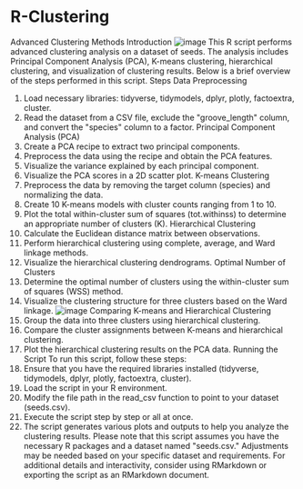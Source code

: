 # R-Clustering
Advanced Clustering Methods Introduction
![image](https://github.com/stevengash/R-Clustering/assets/99188129/59f8b907-f576-47e7-ba17-a617a28cf4c8)
This R script performs advanced clustering analysis on a dataset of seeds. The analysis includes Principal Component Analysis (PCA), K-means clustering, hierarchical clustering, and visualization of clustering results. Below is a brief overview of the steps performed in this script.
Steps
Data Preprocessing
1.	Load necessary libraries: tidyverse, tidymodels, dplyr, plotly, factoextra, cluster.
2.	Read the dataset from a CSV file, exclude the "groove_length" column, and convert the "species" column to a factor.
Principal Component Analysis (PCA)
1.	Create a PCA recipe to extract two principal components.
2.	Preprocess the data using the recipe and obtain the PCA features.
3.	Visualize the variance explained by each principal component.
4.	Visualize the PCA scores in a 2D scatter plot.
K-means Clustering
1.	Preprocess the data by removing the target column (species) and normalizing the data.
2.	Create 10 K-means models with cluster counts ranging from 1 to 10.
3.	Plot the total within-cluster sum of squares (tot.withinss) to determine an appropriate number of clusters (K).
Hierarchical Clustering
1.	Calculate the Euclidean distance matrix between observations.
2.	Perform hierarchical clustering using complete, average, and Ward linkage methods.
3.	Visualize the hierarchical clustering dendrograms.
Optimal Number of Clusters
1.	Determine the optimal number of clusters using the within-cluster sum of squares (WSS) method.
2.	Visualize the clustering structure for three clusters based on the Ward linkage.
![image](https://github.com/stevengash/R-Clustering/assets/99188129/c31fa8f9-7915-4bce-a0e2-3fdaad7a9fad)
Comparing K-means and Hierarchical Clustering
1.	Group the data into three clusters using hierarchical clustering.
2.	Compare the cluster assignments between K-means and hierarchical clustering.
3.	Plot the hierarchical clustering results on the PCA data.
Running the Script
To run this script, follow these steps:
1.	Ensure that you have the required libraries installed (tidyverse, tidymodels, dplyr, plotly, factoextra, cluster).
2.	Load the script in your R environment.
3.	Modify the file path in the read_csv function to point to your dataset (seeds.csv).
4.	Execute the script step by step or all at once.
5.	The script generates various plots and outputs to help you analyze the clustering results.
Please note that this script assumes you have the necessary R packages and a dataset named "seeds.csv." Adjustments may be needed based on your specific dataset and requirements.
For additional details and interactivity, consider using RMarkdown or exporting the script as an RMarkdown document.
